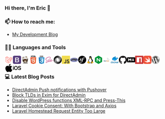 ### Hi there, I'm Eric 👋

### 📫 How to reach me:
- [My Development Blog][website]

[website]: https://erulezz.dev

### 👨‍💻 Languages and Tools
<img align="left" alt="Laravel" width="26px" src="https://raw.githubusercontent.com/github/explore/main/topics/laravel/laravel.png" />
<img align="left" alt="Bootstrap" width="26px" src="https://raw.githubusercontent.com/github/explore/main/topics/bootstrap/bootstrap.png" />
<img align="left" alt="Composer" width="26px" src="https://raw.githubusercontent.com/github/explore/main/topics/composer/composer.png" />
<img align="left" alt="HTML5" width="26px" src="https://raw.githubusercontent.com/github/explore/main/topics/html/html.png" />
<img align="left" alt="CSS" width="26px" src="https://raw.githubusercontent.com/github/explore/main/topics/css/css.png" />
<img align="left" alt="Sass" width="26px" src="https://raw.githubusercontent.com/github/explore/main/topics/sass/sass.png" />
<img align="left" alt="JSON" width="26px" src="https://raw.githubusercontent.com/github/explore/main/topics/json/json.png" />
<img align="left" alt="JavaScript" width="26px" src="https://raw.githubusercontent.com/github/explore/main/topics/javascript/javascript.png" />
<img align="left" alt="PHP" width="26px" src="https://raw.githubusercontent.com/github/explore/main/topics/php/php.png" />
<img align="left" alt="Symfony" width="26px" src="https://raw.githubusercontent.com/github/explore/main/topics/symfony/symfony.png" />
<img align="left" alt="Linux" width="26px" src="https://raw.githubusercontent.com/github/explore/main/topics/linux/linux.png" />
<img align="left" alt="Nginx" width="26px" src="https://raw.githubusercontent.com/github/explore/main/topics/nginx/nginx.png" />
<img align="left" alt="MySQL" width="26px" src="https://raw.githubusercontent.com/github/explore/main/topics/mysql/mysql.png" />
<img align="left" alt="Docker" width="26px" src="https://raw.githubusercontent.com/github/explore/main/topics/docker/docker.png" />
<img align="left" alt="GitHub" width="26px" src="https://raw.githubusercontent.com/github/explore/main/topics/github/github.png" />
<img align="left" alt="Markdown" width="26px" src="https://raw.githubusercontent.com/github/explore/main/topics/markdown/markdown.png" />
<img align="left" alt="NPM" width="26px" src="https://raw.githubusercontent.com/github/explore/main/topics/npm/npm.png" />
<img align="left" alt="Swift" width="26px" src="https://raw.githubusercontent.com/github/explore/main/topics/swift/swift.png" />
<img align="left" alt="WordPress" width="26px" src="https://raw.githubusercontent.com/github/explore/main/topics/wordpress/wordpress.png" />
<img align="left" alt="Apple" width="26px" src="https://raw.githubusercontent.com/github/explore/main/topics/apple/apple.png" />
<img align="left" alt="iOS" width="26px" src="https://raw.githubusercontent.com/github/explore/main/topics/ios/ios.png" />

<br /><br />

### 💻 Latest Blog Posts
<!-- BLOG-POST-LIST:START -->
- [DirectAdmin Push notifications with Pushover](https://erulezz.dev/directadmin-push-notifications-with-pushover/)
- [Block TLDs in Exim for DirectAdmin](https://erulezz.dev/block-tlds-in-exim-for-directadmin/)
- [Disable WordPress functions XML-RPC and Press-This](https://erulezz.dev/disable-wordpress-functions-xml-rpc-press-this/)
- [Laravel Cookie Consent: With Bootstrap and Axios](https://erulezz.dev/laravel-cookie-consent-bootstrap-axios/)
- [Laravel Homestead Request Entity Too Large](https://erulezz.dev/laravel-homestead-request-entity-too-large/)
<!-- BLOG-POST-LIST:END -->
